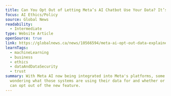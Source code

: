 ```yaml
---
title: Can You Opt Out of Letting Meta’s AI Chatbot Use Your Data? It’s Not So Simple
focus: AI Ethics/Policy
source: Global News
readability:
  - Intermediate
type: Website Article
openSource: true
link: https://globalnews.ca/news/10566594/meta-ai-opt-out-data-explainer/
learnTags:
  - machineLearning
  - business
  - ethics
  - dataAndDataSecurity
  - trust
summary: With Meta AI now being integrated into Meta's platforms, some users are
  wondering what those systems are using their data for and whether or not they
  can opt out of the new feature.
---
```

